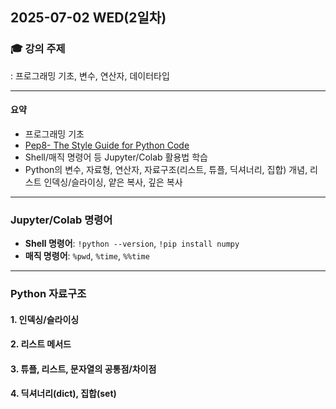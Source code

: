 ## 2025-07-02 WED(2일차)

### 🎓 강의 주제
: 프로그래밍 기초, 변수, 연산자, 데이터타입


---
#### 요약
- 프로그래밍 기초
- [Pep8- The Style Guide for Python Code](https://pep8.org/#code-lay-out)
- Shell/매직 명령어 등 Jupyter/Colab 활용법 학습
- Python의 변수, 자료형, 연산자, 자료구조(리스트, 튜플, 딕셔너리, 집합) 개념, 리스트 인덱싱/슬라이싱, 얕은 복사, 깊은 복사
---

### Jupyter/Colab 명령어

- **Shell 명령어**: `!python --version`, `!pip install numpy`
- **매직 명령어**: `%pwd`, `%time`, `%%time`

---

### Python 자료구조

#### 1. 인덱싱/슬라이싱



#### 2. 리스트 메서드



#### 3. 튜플, 리스트, 문자열의 공통점/차이점


#### 4. 딕셔너리(dict), 집합(set)

